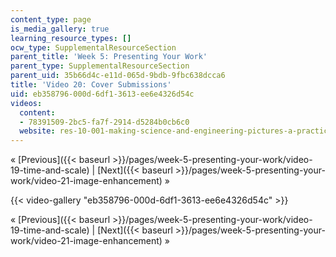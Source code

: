 ```yaml
---
content_type: page
is_media_gallery: true
learning_resource_types: []
ocw_type: SupplementalResourceSection
parent_title: 'Week 5: Presenting Your Work'
parent_type: SupplementalResourceSection
parent_uid: 35b66d4c-e11d-065d-9bdb-9fbc638dcca6
title: 'Video 20: Cover Submissions'
uid: eb358796-000d-6df1-3613-ee6e4326d54c
videos:
  content:
  - 78391509-2bc5-fa7f-2914-d5284b0cb6c0
  website: res-10-001-making-science-and-engineering-pictures-a-practical-guide-to-presenting-your-work-spring-2016
---
```


« [Previous]({{< baseurl >}}/pages/week-5-presenting-your-work/video-19-time-and-scale) | [Next]({{< baseurl >}}/pages/week-5-presenting-your-work/video-21-image-enhancement) »

{{< video-gallery "eb358796-000d-6df1-3613-ee6e4326d54c" >}}


« [Previous]({{< baseurl >}}/pages/week-5-presenting-your-work/video-19-time-and-scale) | [Next]({{< baseurl >}}/pages/week-5-presenting-your-work/video-21-image-enhancement) »